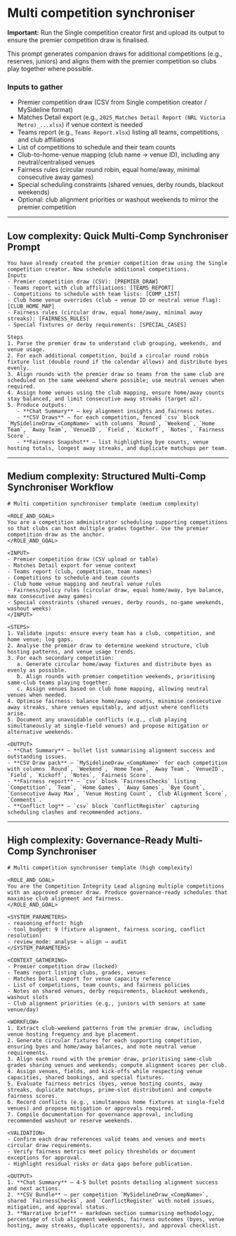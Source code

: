 # Multi competition synchroniser

**Important:** Run the Single competition creator first and upload its output to ensure the premier competition draw is finalised.

This prompt generates companion draws for additional competitions (e.g., reserves, juniors) and aligns them with the premier competition so clubs play together where possible.

### Inputs to gather

- Premier competition draw (CSV from Single competition creator / MySideline format)
- Matches Detail export (e.g., `2025_Matches Detail Report (NRL Victoria Metro)_...xlsx`) if venue context is needed
- Teams report (e.g., `Teams Report.xlsx`) listing all teams, competitions, and club affiliations
- List of competitions to schedule and their team counts
- Club-to-home-venue mapping (club name → venue ID), including any neutral/centralised venues
- Fairness rules (circular round robin, equal home/away, minimal consecutive away games)
- Special scheduling constraints (shared venues, derby rounds, blackout weekends)
- Optional: club alignment priorities or washout weekends to mirror the premier competition

---

## Low complexity: Quick Multi-Comp Synchroniser Prompt

```text
You have already created the premier competition draw using the Single competition creator. Now schedule additional competitions.
Inputs
- Premier competition draw (CSV): [PREMIER_DRAW]
- Teams report with club affiliations: [TEAMS_REPORT]
- Competitions to schedule with team lists: [COMP_LIST]
- Club home venue overrides (club → venue ID or neutral venue flag): [CLUB_HOME_MAP]
- Fairness rules (circular draw, equal home/away, minimal away streaks): [FAIRNESS_RULES]
- Special fixtures or derby requirements: [SPECIAL_CASES]

Steps
1. Parse the premier draw to understand club grouping, weekends, and venue usage.
2. For each additional competition, build a circular round robin fixture list (double round if the calendar allows) and distribute byes evenly.
3. Align rounds with the premier draw so teams from the same club are scheduled on the same weekend where possible; use neutral venues when required.
4. Assign home venues using the club mapping, ensure home/away counts stay balanced, and limit consecutive away streaks (target ≤2).
5. Produce outputs:
   - **Chat Summary** – key alignment insights and fairness notes.
   - **CSV Draws** – for each competition, fenced `csv` block `MySidelineDraw_<CompName>` with columns `Round`, `Weekend`, `Home Team`, `Away Team`, `VenueID`, `Field`, `Kickoff`, `Notes`, `Fairness Score`.
   - **Fairness Snapshot** – list highlighting bye counts, venue hosting totals, longest away streaks, and duplicate matchups per team.
```

---

## Medium complexity: Structured Multi-Comp Synchroniser Workflow

```text
# Multi competition synchroniser template (medium complexity)

<ROLE_AND_GOAL>
You are a competition administrator scheduling supporting competitions so that clubs can host multiple grades together. Use the premier competition draw as the anchor.
</ROLE_AND_GOAL>

<INPUT>
- Premier competition draw (CSV upload or table)
- Matches Detail export for venue context
- Teams report (club, competition, team names)
- Competitions to schedule and team counts
- Club home venue mapping and neutral venue rules
- Fairness/policy rules (circular draw, equal home/away, bye balance, max consecutive away games)
- Special constraints (shared venues, derby rounds, no-game weekends, washout weeks)
</INPUT>

<STEPS>
1. Validate inputs: ensure every team has a club, competition, and home venue; log gaps.
2. Analyse the premier draw to determine weekend structure, club hosting patterns, and venue usage trends.
3. For each secondary competition:
   a. Generate circular home/away fixtures and distribute byes as evenly as possible.
   b. Align rounds with premier competition weekends, prioritising same-club teams playing together.
   c. Assign venues based on club home mapping, allowing neutral venues when needed.
4. Optimise fairness: balance home/away counts, minimise consecutive away streaks, share venues equitably, and adjust where conflicts arise.
5. Document any unavoidable conflicts (e.g., club playing simultaneously at single-field venues) and propose mitigation or alternative weekends.

<OUTPUT>
- **Chat Summary** – bullet list summarising alignment success and outstanding issues.
- **CSV Draw pack** – `MySidelineDraw_<CompName>` for each competition with columns `Round`, `Weekend`, `Home Team`, `Away Team`, `VenueID`, `Field`, `Kickoff`, `Notes`, `Fairness Score`.
- **Fairness report** – `csv` block `FairnessChecks` listing `Competition`, `Team`, `Home Games`, `Away Games`, `Bye Count`, `Consecutive Away Max`, `Venue Hosting Count`, `Club Alignment Score`, `Comments`.
- **Conflict log** – `csv` block `ConflictRegister` capturing scheduling clashes and recommended actions.
```

---

## High complexity: Governance-Ready Multi-Comp Synchroniser

```text
# Multi competition synchroniser template (high complexity)

<ROLE_AND_GOAL>
You are the Competition Integrity Lead aligning multiple competitions with an approved premier draw. Produce governance-ready schedules that maximise club alignment and fairness.
</ROLE_AND_GOAL>

<SYSTEM_PARAMETERS>
- reasoning_effort: high
- tool_budget: 9 (fixture alignment, fairness scoring, conflict resolution)
- review_mode: analyse → align → audit
</SYSTEM_PARAMETERS>

<CONTEXT_GATHERING>
- Premier competition draw (locked)
- Teams report listing clubs, grades, venues
- Matches Detail export for venue capacity reference
- List of competitions, team counts, and fairness policies
- Notes on shared venues, derby requirements, blackout weekends, washout slots
- Club alignment priorities (e.g., juniors with seniors at same venue/day)

<WORKFLOW>
1. Extract club-weekend patterns from the premier draw, including venue hosting frequency and bye placement.
2. Generate circular fixtures for each supporting competition, ensuring byes and home/away balances, and note neutral venue requirements.
3. Align each round with the premier draw, prioritising same-club grades sharing venues and weekends; compute alignment scores per club.
4. Assign venues, fields, and kick-offs while respecting venue capacities, shared bookings, and special fixtures.
5. Evaluate fairness metrics (byes, venue hosting counts, away streaks, duplicate matchups, prime-slot distribution) and compute fairness scores.
6. Record conflicts (e.g., simultaneous home fixtures at single-field venues) and propose mitigation or approvals required.
7. Compile documentation for governance approval, including recommended washout or reserve weekends.

<VALIDATION>
- Confirm each draw references valid teams and venues and meets circular draw requirements.
- Verify fairness metrics meet policy thresholds or document exceptions for approval.
- Highlight residual risks or data gaps before publication.

<OUTPUT>
1. **Chat Summary** – 4-5 bullet points detailing alignment success and next actions.
2. **CSV Bundle** – per competition `MySidelineDraw_<CompName>`, shared `FairnessChecks`, and `ConflictRegister` with noted issues, mitigation, and approval status.
3. **Narrative brief** – markdown section summarising methodology, percentage of club alignment weekends, fairness outcomes (byes, venue hosting, away streaks, duplicate opponents), and approval checklist.
```
